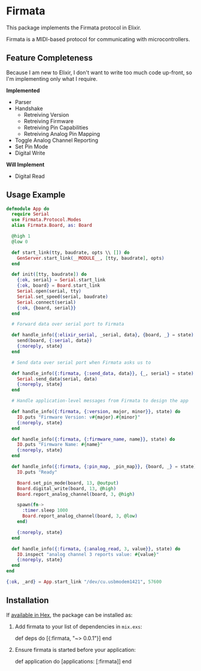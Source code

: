 # Firmata

This package implements the Firmata protocol in Elixir.

Firmata is a MIDI-based protocol for communicating with microcontrollers.

## Feature Completeness

Because I am new to Elixir, I don't want to write too much code up-front, so I'm implementing only what I require.

**Implemented**

* Parser
* Handshake
  * Retreiving Version
  * Retreiving Firmware
  * Retreiving Pin Capabilities
  * Retreiving Analog Pin Mapping
* Toggle Analog Channel Reporting
* Set Pin Mode
* Digital Write

**Will Implement**

* Digital Read

## Usage Example

```elixir
defmodule App do
  require Serial
  use Firmata.Protocol.Modes
  alias Firmata.Board, as: Board

  @high 1
  @low 0

  def start_link(tty, baudrate, opts \\ []) do
    GenServer.start_link(__MODULE__, [tty, baudrate], opts)
  end

  def init([tty, baudrate]) do
    {:ok, serial} = Serial.start_link
    {:ok, board} = Board.start_link
    Serial.open(serial, tty)
    Serial.set_speed(serial, baudrate)
    Serial.connect(serial)
    {:ok, {board, serial}}
  end

  # Forward data over serial port to Firmata

  def handle_info({:elixir_serial, _serial, data}, {board, _} = state) do
    send(board, {:serial, data})
    {:noreply, state}
  end

  # Send data over serial port when Firmata asks us to

  def handle_info({:firmata, {:send_data, data}}, {_, serial} = state) do
    Serial.send_data(serial, data)
    {:noreply, state}
  end

  # Handle application-level messages from Firmata to design the app

  def handle_info({:firmata, {:version, major, minor}}, state) do
    IO.puts "Firmware Version: v#{major}.#{minor}"
    {:noreply, state}
  end

  def handle_info({:firmata, {:firmware_name, name}}, state) do
    IO.puts "Firmware Name: #{name}"
    {:noreply, state}
  end

  def handle_info({:firmata, {:pin_map, _pin_map}}, {board, _} = state) do
    IO.puts "Ready"

    Board.set_pin_mode(board, 13, @output)
    Board.digital_write(board, 13, @high)
    Board.report_analog_channel(board, 3, @high)

    spawn(fn->
      :timer.sleep 1000
      Board.report_analog_channel(board, 3, @low)
    end)

    {:noreply, state}
  end

  def handle_info({:firmata, {:analog_read, 3, value}}, state) do
    IO.inspect "analog channel 3 reports value: #{value}"
    {:noreply, state}
  end
end

{:ok, _ard} = App.start_link "/dev/cu.usbmodem1421", 57600
```

## Installation

If [available in Hex](https://hex.pm/docs/publish), the package can be installed as:

  1. Add firmata to your list of dependencies in `mix.exs`:

        def deps do
          [{:firmata, "~> 0.0.1"}]
        end

  2. Ensure firmata is started before your application:

        def application do
          [applications: [:firmata]]
        end
